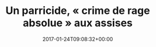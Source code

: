 ---
title: Un parricide, « crime de rage absolue » aux assises
date: 2017-01-24T09:08:32+00:00
concerned:
  - sophie-rey-gascon
press:
  title: Le Point
  url: https://www.lepoint.fr/justice/un-parricide-crime-de-rage-absolue-aux-assises-24-01-2017-2099575_2386.php
---
